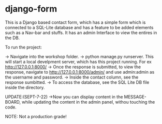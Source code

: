 # django-form

 This is a Django based contact form, which has a simple form which is connected to a SQL-Lite database and has a feature to be added elements such as a Nav-bar and stuffs. It has an admin Interface to view the entires in the DB.




To run the project:

-> Navigate into the workshop folder.
-> python manage.py runserver.
          This will start a local develpment server, which has this project running. For ex http://127.0.0.1:8000/
-> Once the response is submitted, to view the response, navigate to http://127.0.0.1:8000/admin/ and use admin:admin as the username and password.
-> Inside the contact column, see the response sumbitted.
-> To access the database, see the SQL Lite DB file inside the directory.

UPDATE:(SEPT-7-22)
->Now you can display content in the MESSAGE-BOARD, while updating the content in the admin panel, withou touching the code.

NOTE: Not a production grade!
